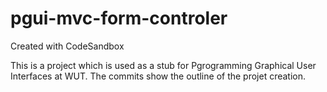 # pgui-mvc-form-controler
Created with CodeSandbox

This is a project which is used as a stub for Pgrogramming Graphical User Interfaces at WUT. The commits show the outline of the projet creation.

